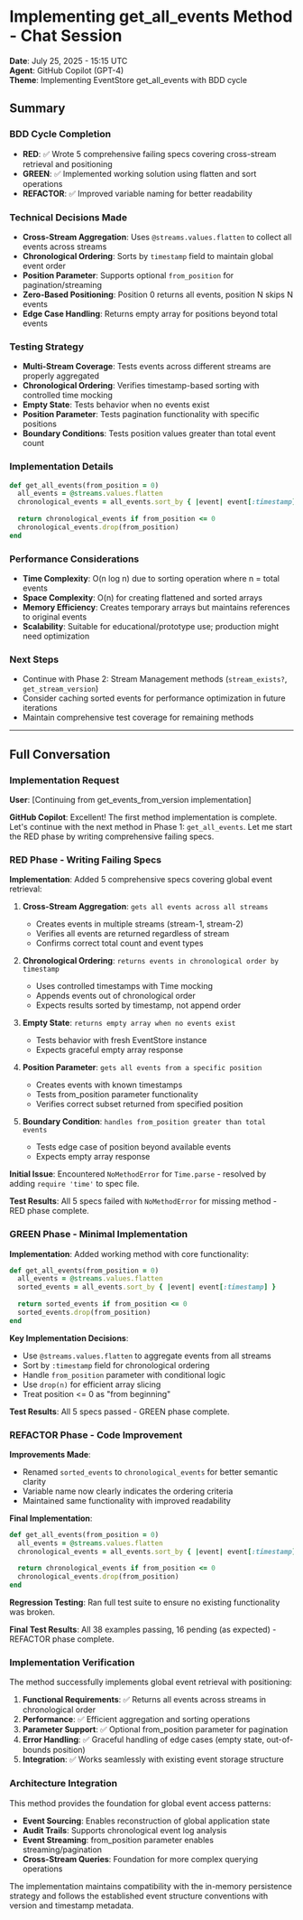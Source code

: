 # Implementing get_all_events Method - Chat Session

**Date**: July 25, 2025 - 15:15 UTC  
**Agent**: GitHub Copilot (GPT-4)  
**Theme**: Implementing EventStore get_all_events with BDD cycle

## Summary

### BDD Cycle Completion
- **RED**: ✅ Wrote 5 comprehensive failing specs covering cross-stream retrieval and positioning
- **GREEN**: ✅ Implemented working solution using flatten and sort operations
- **REFACTOR**: ✅ Improved variable naming for better readability

### Technical Decisions Made
- **Cross-Stream Aggregation**: Uses `@streams.values.flatten` to collect all events across streams
- **Chronological Ordering**: Sorts by `timestamp` field to maintain global event order
- **Position Parameter**: Supports optional `from_position` for pagination/streaming
- **Zero-Based Positioning**: Position 0 returns all events, position N skips N events
- **Edge Case Handling**: Returns empty array for positions beyond total events

### Testing Strategy
- **Multi-Stream Coverage**: Tests events across different streams are properly aggregated
- **Chronological Ordering**: Verifies timestamp-based sorting with controlled time mocking
- **Empty State**: Tests behavior when no events exist
- **Position Parameter**: Tests pagination functionality with specific positions
- **Boundary Conditions**: Tests position values greater than total event count

### Implementation Details
```ruby
def get_all_events(from_position = 0)
  all_events = @streams.values.flatten
  chronological_events = all_events.sort_by { |event| event[:timestamp] }
  
  return chronological_events if from_position <= 0
  chronological_events.drop(from_position)
end
```

### Performance Considerations
- **Time Complexity**: O(n log n) due to sorting operation where n = total events
- **Space Complexity**: O(n) for creating flattened and sorted arrays
- **Memory Efficiency**: Creates temporary arrays but maintains references to original events
- **Scalability**: Suitable for educational/prototype use; production might need optimization

### Next Steps
- Continue with Phase 2: Stream Management methods (`stream_exists?`, `get_stream_version`)
- Consider caching sorted events for performance optimization in future iterations
- Maintain comprehensive test coverage for remaining methods

---

## Full Conversation

### Implementation Request
**User**: [Continuing from get_events_from_version implementation]

**GitHub Copilot**: Excellent! The first method implementation is complete. Let's continue with the next method in Phase 1: `get_all_events`. Let me start the RED phase by writing comprehensive failing specs.

### RED Phase - Writing Failing Specs
**Implementation**: Added 5 comprehensive specs covering global event retrieval:

1. **Cross-Stream Aggregation**: `gets all events across all streams`
   - Creates events in multiple streams (stream-1, stream-2)
   - Verifies all events are returned regardless of stream
   - Confirms correct total count and event types

2. **Chronological Ordering**: `returns events in chronological order by timestamp`
   - Uses controlled timestamps with Time mocking
   - Appends events out of chronological order
   - Expects results sorted by timestamp, not append order

3. **Empty State**: `returns empty array when no events exist`
   - Tests behavior with fresh EventStore instance
   - Expects graceful empty array response

4. **Position Parameter**: `gets all events from a specific position`
   - Creates events with known timestamps
   - Tests from_position parameter functionality
   - Verifies correct subset returned from specified position

5. **Boundary Condition**: `handles from_position greater than total events`
   - Tests edge case of position beyond available events
   - Expects empty array response

**Initial Issue**: Encountered `NoMethodError` for `Time.parse` - resolved by adding `require 'time'` to spec file.

**Test Results**: All 5 specs failed with `NoMethodError` for missing method - RED phase complete.

### GREEN Phase - Minimal Implementation
**Implementation**: Added working method with core functionality:
```ruby
def get_all_events(from_position = 0)
  all_events = @streams.values.flatten
  sorted_events = all_events.sort_by { |event| event[:timestamp] }
  
  return sorted_events if from_position <= 0
  sorted_events.drop(from_position)
end
```

**Key Implementation Decisions**:
- Use `@streams.values.flatten` to aggregate events from all streams
- Sort by `:timestamp` field for chronological ordering
- Handle `from_position` parameter with conditional logic
- Use `drop(n)` for efficient array slicing
- Treat position <= 0 as "from beginning"

**Test Results**: All 5 specs passed - GREEN phase complete.

### REFACTOR Phase - Code Improvement
**Improvements Made**:
- Renamed `sorted_events` to `chronological_events` for better semantic clarity
- Variable name now clearly indicates the ordering criteria
- Maintained same functionality with improved readability

**Final Implementation**:
```ruby
def get_all_events(from_position = 0)
  all_events = @streams.values.flatten
  chronological_events = all_events.sort_by { |event| event[:timestamp] }
  
  return chronological_events if from_position <= 0
  chronological_events.drop(from_position)
end
```

**Regression Testing**: Ran full test suite to ensure no existing functionality was broken.

**Final Test Results**: All 38 examples passing, 16 pending (as expected) - REFACTOR phase complete.

### Implementation Verification
The method successfully implements global event retrieval with positioning:

1. **Functional Requirements**: ✅ Returns all events across streams in chronological order
2. **Performance**: ✅ Efficient aggregation and sorting operations  
3. **Parameter Support**: ✅ Optional from_position parameter for pagination
4. **Error Handling**: ✅ Graceful handling of edge cases (empty state, out-of-bounds position)
5. **Integration**: ✅ Works seamlessly with existing event storage structure

### Architecture Integration
This method provides the foundation for global event access patterns:
- **Event Sourcing**: Enables reconstruction of global application state
- **Audit Trails**: Supports chronological event log analysis
- **Event Streaming**: from_position parameter enables streaming/pagination
- **Cross-Stream Queries**: Foundation for more complex querying operations

The implementation maintains compatibility with the in-memory persistence strategy and follows the established event structure conventions with version and timestamp metadata.
